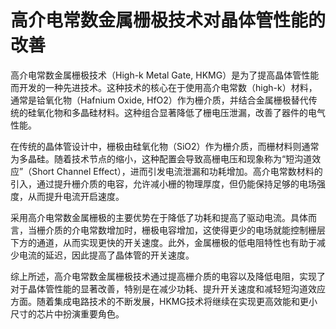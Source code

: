 # 高介电常数金属栅极技术对晶体管性能的改善

高介电常数金属栅极技术（High-k Metal Gate, HKMG）是为了提高晶体管性能而开发的一种先进技术。这种技术的核心在于使用高介电常数（high-k）材料，通常是铪氧化物（Hafnium Oxide, HfO2）作为栅介质，并结合金属栅极替代传统的硅氧化物和多晶硅材料。这种组合显著降低了栅电压泄漏，改善了器件的电气性能。

在传统的晶体管设计中，栅极由硅氧化物（SiO2）作为栅介质，而栅材料则通常为多晶硅。随着技术节点的缩小，这种配置会导致高栅电压和现象称为“短沟道效应”（Short Channel Effect），进而引发电流泄漏和功耗增加。高介电常数材料的引入，通过提升栅介质的电容，允许减小栅的物理厚度，但仍能保持足够的电场强度，从而提升电流开启速度。

采用高介电常数金属栅极的主要优势在于降低了功耗和提高了驱动电流。具体而言，当栅介质的介电常数增加时，栅极电容增加，这使得更少的电场就能控制栅层下方的通道，从而实现更快的开关速度。此外，金属栅极的低电阻特性也有助于减少电流的延迟，因此提高了晶体管的开关速度。

综上所述，高介电常数金属栅极技术通过提高栅介质的电容以及降低电阻，实现了对于晶体管性能的显著改善，特别是在减少功耗、提升开关速度和减轻短沟道效应方面。随着集成电路技术的不断发展，HKMG技术将继续在实现更高效能和更小尺寸的芯片中扮演重要角色。